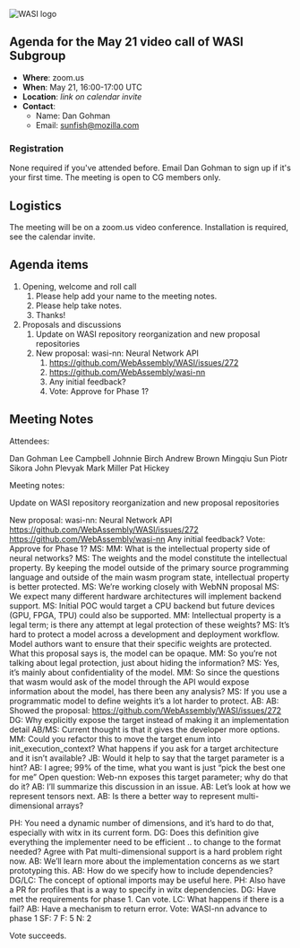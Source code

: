 ![WASI logo](https://raw.githubusercontent.com/WebAssembly/WASI/main/WASI.png)

## Agenda for the May 21 video call of WASI Subgroup

- **Where**: zoom.us
- **When**: May 21, 16:00-17:00 UTC
- **Location**: *link on calendar invite*
- **Contact**:
    - Name: Dan Gohman
    - Email: sunfish@mozilla.com

### Registration

None required if you've attended before. Email Dan Gohman to sign up if it's
your first time. The meeting is open to CG members only.

## Logistics

The meeting will be on a zoom.us video conference.
Installation is required, see the calendar invite.

## Agenda items

1. Opening, welcome and roll call
    1. Please help add your name to the meeting notes.
    1. Please help take notes.
    1. Thanks!
1. Proposals and discussions
    1. Update on WASI repository reorganization and new proposal repositories
    1. New proposal: wasi-nn: Neural Network API
        1. https://github.com/WebAssembly/WASI/issues/272
        1. https://github.com/WebAssembly/wasi-nn
        1. Any initial feedback?
        1. Vote: Approve for Phase 1?

## Meeting Notes

Attendees:

Dan Gohman
Lee Campbell
Johnnie Birch
Andrew Brown
Mingqiu Sun
Piotr Sikora
John Plevyak
Mark Miller
Pat Hickey

Meeting notes:

Update on WASI repository reorganization and new proposal repositories

New proposal: wasi-nn: Neural Network API
https://github.com/WebAssembly/WASI/issues/272
https://github.com/WebAssembly/wasi-nn
Any initial feedback?
Vote: Approve for Phase 1?
MS: <presentation on WASI-nn>
MM: What is the intellectual property side of neural networks?
MS: The weights and the model constitute the intellectual property. By keeping the model outside of the primary source programming language and outside of the main wasm program state, intellectual property is better protected.
MS: We’re working closely with WebNN proposal
MS: We expect many different hardware architectures will implement backend support.
MS: Initial POC would target a CPU backend but future devices (GPU, FPGA, TPU) could also be supported.
MM: Intellectual property is a legal term; is there any attempt at legal protection of these weights?
MS: It’s hard to protect a model across a development and deployment workflow. Model authors want to ensure that their specific weights are protected. What this proposal says is, the model can be opaque. 
MM: So you’re not talking about legal protection, just about hiding the information?
MS: Yes, it’s mainly about confidentiality of the model.
MM: So since the questions that wasm would ask of the model through the API would expose information about the model, has there been any analysis?
MS: If you use a programmatic model to define weights it’s a lot harder to protect.
AB: <API presentation> 
AB: Showed the proposal: https://github.com/WebAssembly/WASI/issues/272
DG: Why explicitly expose the target instead of making it an implementation detail
AB/MS: Current thought is that it gives the developer more options.
MM: Could you refactor this to move the target enum into init_execution_context?
What happens if you ask for a target architecture and it isn’t available?
JB: Would it help to say that the target parameter is a hint?
<lots of discussion of the choice of execution strategy vs portability etc.>
AB: I agree; 99% of the time, what you want is just “pick the best one for me”
Open question: Web-nn exposes this target parameter; why do that do it?
AB: I’ll summarize this discussion in an issue.
AB: Let’s look at how we represent tensors next.
AB: Is there a better way to represent multi-dimensional arrays?

PH: You need a dynamic number of dimensions, and it’s hard to do that, especially with witx in its current form. 
DG: Does this definition give everything the implementer need to be efficient .. to change to the format needed?  Agree with Pat multi-dimensional support is a hard problem right now.
AB: We’ll learn more about the implementation concerns as we start prototyping this.
AB: How do we specify how to include dependencies?
DG/LC: The concept of optional imports may be useful here.
PH: Also have a PR for profiles that is a way to specify in witx dependencies.
DG: Have met the requirements for phase 1. Can vote.
LC: What happens if there is a fail?
AB: Have a mechanism to return error.
Vote: WASI-nn advance to phase 1
SF: 7
F: 5
N: 2

Vote succeeds.
